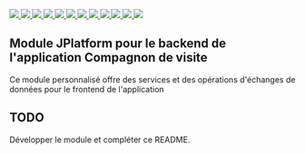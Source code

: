 <p>
  <a href="https://app.travis-ci.com/github/departement-loire-atlantique/jCompagnonDeVisite">
    <img src="https://api.travis-ci.com/departement-loire-atlantique/jCompagnonDeVisite.svg?branch=master" />
  </a>
  <a href="https://sonarcloud.io/organizations/departement-loire-atlantique">
    <img src="https://sonarcloud.io/api/project_badges/measure?project=departement-loire-atlantique_jCompagnonMuseeDobree&metric=ncloc" />
    <img src="https://sonarcloud.io/api/project_badges/measure?project=departement-loire-atlantique_jCompagnonMuseeDobree&metric=bugs" />
    <img src="https://sonarcloud.io/api/project_badges/measure?project=departement-loire-atlantique_jCompagnonMuseeDobree&metric=code_smells" />
    <img src="https://sonarcloud.io/api/project_badges/measure?project=departement-loire-atlantique_jCompagnonMuseeDobree&metric=coverage" />
    <img src="https://sonarcloud.io/api/project_badges/measure?project=departement-loire-atlantique_jCompagnonMuseeDobree&metric=duplicated_lines_density" />
    <img src="https://sonarcloud.io/api/project_badges/measure?project=departement-loire-atlantique_jCompagnonMuseeDobree&metric=sqale_rating" />
    <img src="https://sonarcloud.io/api/project_badges/measure?project=departement-loire-atlantique_jCompagnonMuseeDobree&metric=alert_status" />
    <img src="https://sonarcloud.io/api/project_badges/measure?project=departement-loire-atlantique_jCompagnonMuseeDobree&metric=reliability_rating" />
    <img src="https://sonarcloud.io/api/project_badges/measure?project=departement-loire-atlantique_jCompagnonMuseeDobree&metric=security_rating" />
    <img src="https://sonarcloud.io/api/project_badges/measure?project=departement-loire-atlantique_jCompagnonMuseeDobree&metric=sqale_index" />
    <img src="https://sonarcloud.io/api/project_badges/measure?project=departement-loire-atlantique_jCompagnonMuseeDobree&metric=vulnerabilities" />
    </a>
</p>

## Module JPlatform pour le backend de l'application Compagnon de visite
Ce module personnalisé offre des services et des opérations d'échanges de données pour le frontend de l'application


## TODO

Développer le module et compléter ce README.
